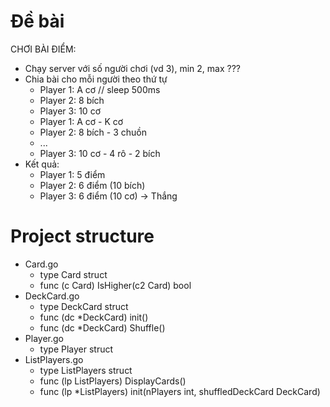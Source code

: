 # Đề bài
CHƠI BÀI ĐIỂM:
- Chạy server với số người chơi (vd 3), min 2, max ???
- Chia bài cho mỗi người theo thứ tự
  + Player 1: A cơ // sleep 500ms
  + Player 2: 8 bích
  + Player 3: 10 cơ
  + Player 1: A cơ - K cơ
  + Player 2: 8 bích - 3 chuồn
  + ...
  + Player 3: 10 cơ - 4 rô - 2 bích
- Kết quả:
  + Player 1: 5 điểm
  + Player 2: 6 điểm (10 bích)
  + Player 3: 6 điểm (10 cơ) -> Thắng

# Project structure
- Card.go
    + type Card struct
    + func (c Card) IsHigher(c2 Card) bool
- DeckCard.go
    + type DeckCard struct
    + func (dc *DeckCard) init()
    + func (dc *DeckCard) Shuffle()
- Player.go
    + type Player struct
- ListPlayers.go
    + type ListPlayers struct
    + func (lp ListPlayers) DisplayCards()
    + func (lp *ListPlayers) init(nPlayers int, shuffledDeckCard DeckCard)